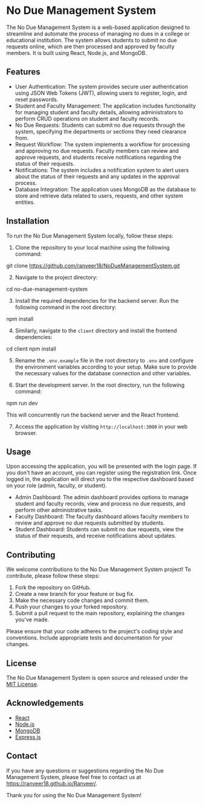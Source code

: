 # No Due Management System

The No Due Management System is a web-based application designed to streamline and automate the process of managing no dues in a college or educational institution. The system allows students to submit no due requests online, which are then processed and approved by faculty members. It is built using React, Node.js, and MongoDB.

## Features

- User Authentication: The system provides secure user authentication using JSON Web Tokens (JWT), allowing users to register, login, and reset passwords.
- Student and Faculty Management: The application includes functionality for managing student and faculty details, allowing administrators to perform CRUD operations on student and faculty records.
- No Due Requests: Students can submit no due requests through the system, specifying the departments or sections they need clearance from.
- Request Workflow: The system implements a workflow for processing and approving no due requests. Faculty members can review and approve requests, and students receive notifications regarding the status of their requests.
- Notifications: The system includes a notification system to alert users about the status of their requests and any updates in the approval process.
- Database Integration: The application uses MongoDB as the database to store and retrieve data related to users, requests, and other system entities.

## Installation

To run the No Due Management System locally, follow these steps:

1. Clone the repository to your local machine using the following command:

git clone https://github.com/ranveer18/NoDueManagementSystem.git


2. Navigate to the project directory:


cd no-due-management-system


3. Install the required dependencies for the backend server. Run the following command in the root directory:


npm install


4. Similarly, navigate to the `client` directory and install the frontend dependencies:

cd client
npm install


5. Rename the `.env.example` file in the root directory to `.env` and configure the environment variables according to your setup. Make sure to provide the necessary values for the database connection and other variables.

6. Start the development server. In the root directory, run the following command:

npm run dev


This will concurrently run the backend server and the React frontend.

7. Access the application by visiting `http://localhost:3000` in your web browser.

## Usage

Upon accessing the application, you will be presented with the login page. If you don't have an account, you can register using the registration link. Once logged in, the application will direct you to the respective dashboard based on your role (admin, faculty, or student).

- Admin Dashboard: The admin dashboard provides options to manage student and faculty records, view and process no due requests, and perform other administrative tasks.
- Faculty Dashboard: The faculty dashboard allows faculty members to review and approve no due requests submitted by students.
- Student Dashboard: Students can submit no due requests, view the status of their requests, and receive notifications about updates.

## Contributing

We welcome contributions to the No Due Management System project! To contribute, please follow these steps:

1. Fork the repository on GitHub.
2. Create a new branch for your feature or bug fix.
3. Make the necessary code changes and commit them.
4. Push your changes to your forked repository.
5. Submit a pull request to the main repository, explaining the changes you've made.

Please ensure that your code adheres to the project's coding style and conventions. Include appropriate tests and documentation for your changes.

## License

The No Due Management System is open source and released under the [MIT License](LICENSE).

## Acknowledgements

- [React](https://reactjs.org/)
- [Node.js](https://nodejs.org/)
- [MongoDB](https://www.mongodb.com/)
- [Express.js](https://expressjs.com/)

## Contact

If you have any questions or suggestions regarding the No Due Management System, please feel free to contact us at https://ranveer18.github.io/Ranveer/.

Thank you for using the No Due Management System!
